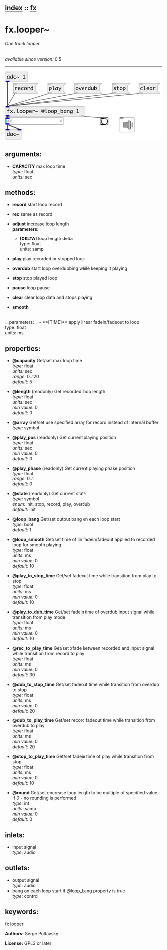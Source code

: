 [index](index.html) :: [fx](category_fx.html)
---

# fx.looper~

###### One track looper

*available since version:* 0.5

---




[![example](../examples/img/fx.looper~.jpg)](../examples/pd/fx.looper~.pd)



## arguments:

* **CAPACITY**
max loop time<br>
_type:_ float<br>
_units:_ sec<br>



## methods:

* **record**
start loop record<br>

* **rec**
same as record<br>

* **adjust**
increase loop length<br>
  __parameters:__
  - **[DELTA]** loop length delta<br>
    type: float <br>
    units: samp <br>

* **play**
play recorded or stopped loop<br>

* **overdub**
start loop overdubbing while keeping it playing<br>

* **stop**
stop played loop<br>

* **pause**
loop pause<br>

* **clear**
clear loop data and stops playing<br>

* **smooth**
<br>
  __parameters:__
  - **[TIME]** apply linear fadein/fadeout to loop<br>
    type: float <br>
    units: ms <br>




## properties:

* **@capacity** 
Get/set max loop time<br>
_type:_ float<br>
_units:_ sec<br>
_range:_ 0..120<br>
_default:_ 5<br>

* **@length** (readonly)
Get recorded loop length<br>
_type:_ float<br>
_units:_ sec<br>
_min value:_ 0<br>
_default:_ 0<br>

* **@array** 
Get/set use specified array for record instead of internal buffer<br>
_type:_ symbol<br>

* **@play_pos** (readonly)
Get current playing position<br>
_type:_ float<br>
_units:_ sec<br>
_min value:_ 0<br>
_default:_ 0<br>

* **@play_phase** (readonly)
Get current playing phase position<br>
_type:_ float<br>
_range:_ 0..1<br>
_default:_ 0<br>

* **@state** (readonly)
Get current state<br>
_type:_ symbol<br>
_enum:_ init, stop, record, play, overdub<br>
_default:_ init<br>

* **@loop_bang** 
Get/set output bang on each loop start<br>
_type:_ bool<br>
_default:_ 1<br>

* **@loop_smooth** 
Get/set time of lin fadein/fadeout applied to recorded loop for smooth playing<br>
_type:_ float<br>
_units:_ ms<br>
_min value:_ 0<br>
_default:_ 10<br>

* **@play_to_stop_time** 
Get/set fadeout time while transition from play to stop<br>
_type:_ float<br>
_units:_ ms<br>
_min value:_ 0<br>
_default:_ 10<br>

* **@play_to_dub_time** 
Get/set fadein time of overdub input signal while transition from play mode<br>
_type:_ float<br>
_units:_ ms<br>
_min value:_ 0<br>
_default:_ 10<br>

* **@rec_to_play_time** 
Get/set xfade between recorded and input signal while transition from record to play<br>
_type:_ float<br>
_units:_ ms<br>
_min value:_ 0<br>
_default:_ 30<br>

* **@dub_to_stop_time** 
Get/set fadeout time while transition from overdub to stop<br>
_type:_ float<br>
_units:_ ms<br>
_min value:_ 0<br>
_default:_ 20<br>

* **@dub_to_play_time** 
Get/set record fadeout time while transition from overdub to play<br>
_type:_ float<br>
_units:_ ms<br>
_min value:_ 0<br>
_default:_ 20<br>

* **@stop_to_play_time** 
Get/set fadein time of play while transition from stop<br>
_type:_ float<br>
_units:_ ms<br>
_min value:_ 0<br>
_default:_ 10<br>

* **@round** 
Get/set encrease loop length to be multiple of specified value. If *0* - no rounding is
performed<br>
_type:_ int<br>
_units:_ samp<br>
_min value:_ 0<br>
_default:_ 0<br>



## inlets:

* input signal<br>
_type:_ audio



## outlets:

* output signal<br>
_type:_ audio
* bang on each loop start if @loop_bang property is true<br>
_type:_ control



## keywords:

[fx](keywords/fx.html)
[looper](keywords/looper.html)






**Authors:** Serge Poltavsky




**License:** GPL3 or later





